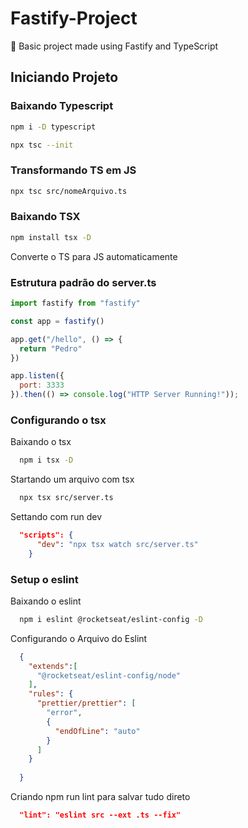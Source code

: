 # Fastify-Project
🦕 Basic project made using Fastify and TypeScript

## Iniciando Projeto

### Baixando Typescript 

```bash 
npm i -D typescript

npx tsc --init
```

### Transformando TS em JS

```bash
npx tsc src/nomeArquivo.ts
```

### Baixando TSX

```bash
npm install tsx -D
```
Converte o TS para JS automaticamente

### Estrutura padrão do server.ts

```javascript
import fastify from "fastify"

const app = fastify()

app.get("/hello", () => {
  return "Pedro"
})

app.listen({
  port: 3333
}).then(() => console.log("HTTP Server Running!"));
```

### Configurando o tsx
Baixando o tsx
```bash
  npm i tsx -D
```
Startando um arquivo com tsx
```bash
  npx tsx src/server.ts
```

Settando com run dev
```json
  "scripts": {
      "dev": "npx tsx watch src/server.ts"
    }
```
### Setup o eslint
Baixando o eslint
```bash
  npm i eslint @rocketseat/eslint-config -D
```

Configurando o Arquivo do Eslint
```json
  {
    "extends":[
      "@rocketseat/eslint-config/node"
    ],
    "rules": {
      "prettier/prettier": [
        "error",
        {
          "endOfLine": "auto"
        }
      ]
    }
    
  }
```

Criando npm run lint para salvar tudo direto
```json
  "lint": "eslint src --ext .ts --fix"
```